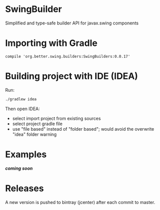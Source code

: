 # SwingBuilder
Simplified and type-safe builder API for javax.swing components

# Importing with Gradle

```
compile 'org.better.swing.builders:SwingBuilders:0.0.17'
```

# Building project with IDE (IDEA)

Run:
```bash
./gradlew idea
```

Then open IDEA: 
- select import project from existing sources 
- select project gradle file
- use "file based" instead of "folder based"; would avoid the overwrite "idea" folder warning



# Examples

***coming soon***


# Releases

A new version is pushed to bintray (jcenter) after each commit to master.



